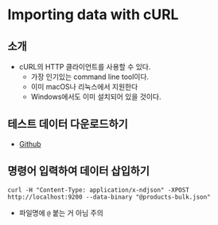 # Importing data with cURL

## 소개

-   cURL의 HTTP 클라이언트를 사용할 수 있다.
    -   가장 인기있는 command line tool이다.
    -   이미 macOS나 리눅스에서 지원한다
    -   Windows에서도 이미 설치되어 있을 것이다.

## 테스트 데이터 다운로드하기

-   [Github](https://github.com/codingexplained/complete-guide-to-elasticsearch/blob/master/products-bulk.json)

## 명령어 입력하여 데이터 삽입하기

```
curl -H "Content-Type: application/x-ndjson" -XPOST http://localhost:9200 --data-binary "@products-bulk.json"
```

-   파일명에 `@` 붙는 거 아님 주의
